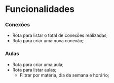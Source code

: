 # Funcionalidades

### Conexões

- Rota para listar o total de conexões realizadas;
- Rota para criar uma nova conexão;


### Aulas

- Rota para criar uma aula;
- Rota para listar aulas;
  - Filtrar por matéria, dia da semana e horário;